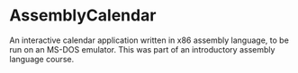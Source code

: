 # AssemblyCalendar

An interactive calendar application written in x86 assembly language, to be run on an MS-DOS emulator. This was part of an introductory assembly language course. 
